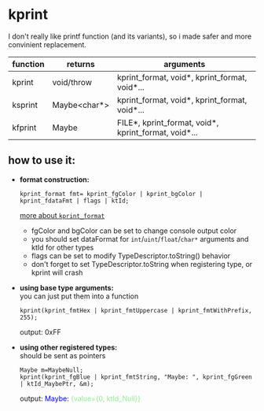 # kprint
I don't really like printf function (and its variants), so i made safer and more convinient replacement.

| function | returns | arguments |
|----------|---------|-----------|
| kprint   | void/throw   | kprint_format, void*, kprint_format, void*... |
| ksprint  | Maybe<char*> | kprint_format, void*, kprint_format, void*... |
| kfprint  | Maybe<void>  | FILE*, kprint_format, void*, kprint_format, void*... |

## how to use it:
+ **format construction:**  
    ```
    kprint_format fmt= kprint_fgColor | kprint_bgColor | kprint_fdataFmt | flags | ktId;
    ```
    [more about `kprint_format`](kprint_format.md)
    + fgColor and bgColor can be set to change console output color
    + you should set dataFormat for `int`/`uint`/`float`/`char*` arguments and ktId for other types 
    + flags can be set to modify TypeDescriptor.toString() behavior
    + don't forget to set TypeDescriptor.toString when registering type, or kprint will crash

+ **using base type arguments:**   
    you can just put them into a function
    ```
    kprint(kprint_fmtHex | kprint_fmtUppercase | kprint_fmtWithPrefix, 255);
    ```
    output: 0xFF
+ **using other registered types:**  
    should be sent as pointers
    ```
    Maybe m=MaybeNull;
    kprint(kprint_fgBlue | kprint_fmtString, "Maybe: ", kprint_fgGreen | ktId_MaybePtr, &m);
    ```  
    output: <span style="color:blue">Maybe:</span> <span style="color:lightgreen">{value={0, ktId_Null}}</span>